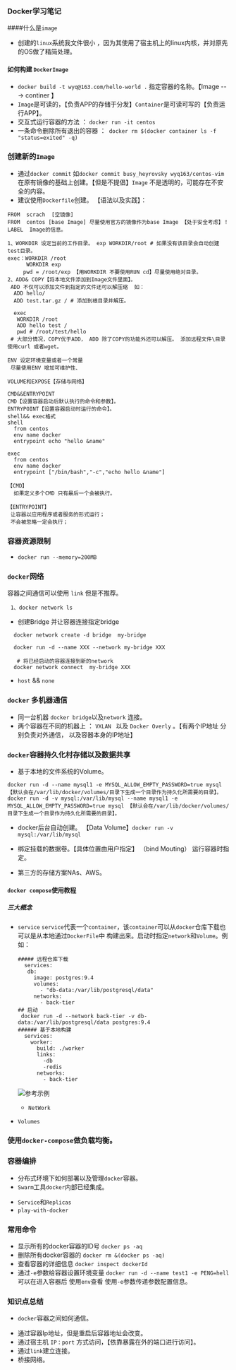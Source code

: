### Docker学习笔记

####什么是`image`
* 创建的`linux`系统我文件很小 ，因为其使用了宿主机上的linux内核，并对原先的OS做了精简处理。
#### 如何构建 `DockerImage`
* `docker build -t wyq@163.com/hello-world .` 指定容器的名称。【Image ---> continer 】
* `Image`是可读的，【负责APP的存储于分发】`Container`是可读可写的【负责运行APP】。
*  交互式运行容器的方法 ： `docker run -it centos`
* 一条命令删除所有退出的容器 ：` docker rm $(docker container ls -f "status=exited" -q)`
### 创建新的`Image`
* 通过`docker commit` 如`docker commit busy_heyrovsky wyq163/centos-vim` 在原有镜像的基础上创建。【但是不提倡】`Image` 不是透明的，可能存在不安全的内容。 
* 建议使用`Dockerfile`创建。 【语法以及实践】：
```
FROM  scrach  [空镜像]
FROM  centos [base Image] 尽量使用官方的镜像作为base Image 【处于安全考虑】！ 
LABEL  Image的信息。

1、WORKDIR 设定当前的工作目录。 exp WORKDIR/root # 如果没有该目录会自动创建test目录。
exec：WORKDIR /root
      WORKDIR exp
     pwd = /root/exp 【用WORKDIR 不要使用RUN cd】尽量使用绝对目录。   
2、ADD& COPY【将本地文件添加到Image文件里面】。
 ADD 不仅可以添加文件到指定的文件还可以解压缩  如：
  ADD hello/
  ADD test.tar.gz / # 添加到根目录并解压。
 
  exec 
   WORKDIR /root
   ADD hello test /
   pwd # /root/test/hello 
 # 大部分情况，COPY优于ADD， ADD 除了COPY的功能外还可以解压。 添加远程文件\目录使用curl 或者wget。

ENV 设定环境变量或者一个常量
 尽量使用ENV 增加可维护性、

VOLUME和EXPOSE【存储与网络】
 
CMD&&ENTRYPOINT
CMD【设置容器启动后默认执行的命令和参数】。
ENTRYPOINT【设置容器启动时运行的命令】。
shell&& exec格式
shell
  from centos
  env name docker
  entrypoint echo "hello &name"

exec
  from centos
  env name docker 
  entrypoint ["/bin/bash","-c","echo hello &name"]
 
【CMD】
  如果定义多个CMD 只有最后一个会被执行。

【ENTRYPOINT】
 让容器以应用程序或者服务的形式运行；
 不会被忽略一定会执行；
```

### 容器资源限制
*  `docker run --memory=200MB `
 
 ### `docker`网络
  容器之间通信可以使用 `link` 但是不推荐。
  ```
   1、docker network ls
``` 
 *  创建Bridge 并让容器连接指定bridge 
 ```
   docker network create -d bridge  my-bridge
  
   docker run -d --name XXX --network my-bridge XXX 
    
    # 将已经启动的容器连接到新的network
   docker network connect  my-bridge XXX 
```
* `host` && `none`

### `docker` 多机器通信
* 同一台机器 `docker bridge`以及`network` 连接。
*  两个容器在不同的机器上 ： `VXLAN ` 以及 `Docker Overly` 。【有两个IP地址 分别负责对外通信， 以及容器本身的IP地址】  

### `docker`容器持久化村存储以及数据共享
  * 基于本地的文件系统的Volume。
   ```
   docker run -d --name mysql1 -e MYSQL_ALLOW_EMPTY_PASSWORD=true mysql 【默认会在/var/lib/docker/volumes/目录下生成一个目录作为持久化所需要的目录】。
   docker run -d -v mysql:/var/lib/mysql --name mysql1 -e MYSQL_ALLOW_EMPTY_PASSWORD=true mysql 【默认会在/var/lib/docker/volumes/目录下生成一个目录作为持久化所需要的目录】。

  ```
   - docker后台自动创建。 【Data Volume】`docker run -v mysql:/var/lib/mysql` 
   
   - 绑定挂载的数据卷。【具体位置由用户指定】 （bind Mouting） 运行容器时指定。  
  * 第三方的存储方案NAs、AWS。
  
  #### `docker compose`使用教程
  
  #####  三大概念
  * `service`
     `service`代表一个`container`，该`container`可以从`docker`仓库下载也可以是从本地通过`DockerFile`中
     构建出来。启动时指定`network`和`Volume`。例如：
     ```
     ##### 远程仓库下载
       services:
        db:
          image: postgres:9.4
          volumes:
            - "db-data:/var/lib/postgresql/data"
          networks:
            - back-tier
     ## 启动
      docker run -d --network back-tier -v db-data:/var/lib/postgresql/data postgres:9.4
    ###### 基于本地构建
       services:
         worker:
           build: ./worker
           links:
             -db
             -redis
           networks:
             - back-tier
     ```
    ![参考示例](WechatIMG1.jpeg)
    
     * `NetWork`
  
  * `Volumes` 
  
  ### 使用`docker-compose`做负载均衡。
  
 ### 容器编排
 * 分布式环境下如何部署以及管理`docker`容器。 
 * `Swarm`工具`docker`内部已经集成。
  - `Service`和`Replicas`
  - `play-with-docker` 
 
 ### 常用命令
 * 显示所有的docker容器的ID号 `docker ps -aq`
 * 删除所有docker容器的 `docker rm &(docker ps -aq)`
 * 查看容器的详细信息 `docker inspect dockerId`
 * 通过`-e`参数给容器设置环境变量 `docker run -d --name test1 -e PENG=hell`可以在进入容器后 使用`env`查看 使用`-e`参数传递参数配置信息。 
 
### 知识点总结
* `docker`容器之间如何通信。
 - 通过容器Ip地址，但是重启后容器地址会改变。
 - 通过宿主机 `IP：port` 方式访问，【依靠暴露在外的端口进行访问】。
 - 通过`link`建立连接。
 - 桥接网络。